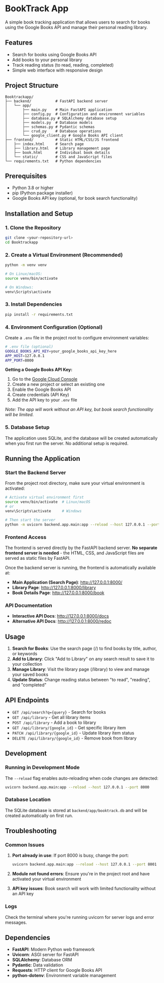 # BookTrack App

A simple book tracking application that allows users to search for books using the Google Books API and manage their personal reading library.

## Features

- Search for books using Google Books API
- Add books to your personal library
- Track reading status (to read, reading, completed)
- Simple web interface with responsive design

## Project Structure

```
Booktrackapp/
├── backend/           # FastAPI backend server
│   └── app/
│       ├── main.py    # Main FastAPI application
│       ├── config.py  # Configuration and environment variables
│       ├── database.py # SQLAlchemy database setup
│       ├── models.py  # Database models
│       ├── schemas.py # Pydantic schemas
│       ├── crud.py    # Database operations
│       └── google_client.py # Google Books API client
├── frontend/          # Static HTML/CSS/JS frontend
│   ├── index.html     # Search page
│   ├── library.html   # Library management page
│   ├── book.html      # Individual book details
│   └── static/        # CSS and JavaScript files
└── requirements.txt   # Python dependencies
```

## Prerequisites

- Python 3.8 or higher
- pip (Python package installer)
- Google Books API key (optional, for book search functionality)

## Installation and Setup

### 1. Clone the Repository

```bash
git clone <your-repository-url>
cd Booktrackapp
```

### 2. Create a Virtual Environment (Recommended)

```bash
python -m venv venv

# On Linux/macOS:
source venv/bin/activate

# On Windows:
venv\Scripts\activate
```

### 3. Install Dependencies

```bash
pip install -r requirements.txt
```

### 4. Environment Configuration (Optional)

Create a `.env` file in the project root to configure environment variables:

```bash
# .env file (optional)
GOOGLE_BOOKS_API_KEY=your_google_books_api_key_here
APP_HOST=127.0.0.1
APP_PORT=8000
```

**Getting a Google Books API Key:**
1. Go to the [Google Cloud Console](https://console.cloud.google.com/)
2. Create a new project or select an existing one
3. Enable the Google Books API
4. Create credentials (API Key)
5. Add the API key to your `.env` file

*Note: The app will work without an API key, but book search functionality will be limited.*

### 5. Database Setup

The application uses SQLite, and the database will be created automatically when you first run the server. No additional setup is required.

## Running the Application

### Start the Backend Server

From the project root directory, make sure your virtual environment is activated:

```bash
# Activate virtual environment first
source venv/bin/activate  # Linux/macOS
# or
venv\Scripts\activate     # Windows

# Then start the server
python -m uvicorn backend.app.main:app --reload --host 127.0.0.1 --port 8000
```

### Frontend Access

The frontend is served directly by the FastAPI backend server. **No separate frontend server is needed** - the HTML, CSS, and JavaScript files are served as static files by FastAPI.

Once the backend server is running, the frontend is automatically available at:

- **Main Application (Search Page)**: http://127.0.0.1:8000/
- **Library Page**: http://127.0.0.1:8000/library  
- **Book Details Page**: http://127.0.0.1:8000/book

### API Documentation

- **Interactive API Docs**: http://127.0.0.1:8000/docs
- **Alternative API Docs**: http://127.0.0.1:8000/redoc

## Usage

1. **Search for Books**: Use the search page (/) to find books by title, author, or keywords
2. **Add to Library**: Click "Add to Library" on any search result to save it to your collection
3. **Manage Library**: Visit the library page (/library) to view and manage your saved books
4. **Update Status**: Change reading status between "to read", "reading", and "completed"

## API Endpoints

- `GET /api/search?q={query}` - Search for books
- `GET /api/library` - Get all library items
- `POST /api/library` - Add a book to library
- `GET /api/library/{google_id}` - Get specific library item
- `PATCH /api/library/{google_id}` - Update library item status
- `DELETE /api/library/{google_id}` - Remove book from library

## Development

### Running in Development Mode

The `--reload` flag enables auto-reloading when code changes are detected:

```bash
uvicorn backend.app.main:app --reload --host 127.0.0.1 --port 8000
```

### Database Location

The SQLite database is stored at `backend/app/booktrack.db` and will be created automatically on first run.

## Troubleshooting

### Common Issues

1. **Port already in use**: If port 8000 is busy, change the port:
   ```bash
   uvicorn backend.app.main:app --reload --host 127.0.0.1 --port 8001
   ```

2. **Module not found errors**: Ensure you're in the project root and have activated your virtual environment

3. **API key issues**: Book search will work with limited functionality without an API key

### Logs

Check the terminal where you're running uvicorn for server logs and error messages.

## Dependencies

- **FastAPI**: Modern Python web framework
- **Uvicorn**: ASGI server for FastAPI
- **SQLAlchemy**: Database ORM
- **Pydantic**: Data validation
- **Requests**: HTTP client for Google Books API
- **python-dotenv**: Environment variable management